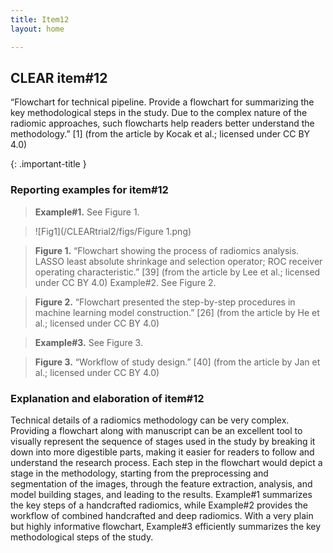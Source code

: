 ```yaml
---
title: Item12
layout: home

---
```

## CLEAR item#12
“Flowchart for technical pipeline. Provide a flowchart for summarizing the key methodological steps in the study. Due to the complex nature of the radiomic approaches, such flowcharts help readers better understand the methodology.” [1] (from the article by Kocak et al.; licensed under CC BY 4.0)

{: .important-title }

### Reporting examples for item#12

> **Example#1.** See Figure 1.

> ![Fig1](/CLEARtrial2/figs/Figure 1.png)

> **Figure 1.** “Flowchart showing the process of radiomics analysis. LASSO least absolute shrinkage and selection operator; ROC receiver operating characteristic.” [39] (from the article by Lee et al.; licensed under CC BY 4.0)
Example#2. See Figure 2.
 
> **Figure 2.** “Flowchart presented the step-by-step procedures in machine learning model construction.” [26] (from the article by He et al.; licensed under CC BY 4.0)

> **Example#3.** See Figure 3.
 
> **Figure 3.** “Workflow of study design.” [40] (from the article by Jan et al.; licensed under CC BY 4.0)

### Explanation and elaboration of item#12 
Technical details of a radiomics methodology can be very complex. Providing a flowchart along with manuscript can be an excellent tool to visually represent the sequence of stages used in the study by breaking it down into more digestible parts, making it easier for readers to follow and understand the research process. Each step in the flowchart would depict a stage in the methodology, starting from the preprocessing and segmentation of the images, through the feature extraction, analysis, and model building stages, and leading to the results. Example#1 summarizes the key steps of a handcrafted radiomics, while Example#2 provides the workflow of combined handcrafted and deep radiomics. With a very plain but highly informative flowchart, Example#3 efficiently summarizes the key methodological steps of the study.

